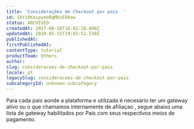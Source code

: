 ```yaml
---
title: 'Considerações de Checkout por pais  '
id: 1kYzXKaipyee8qMUcE8kew
status: ARCHIVED
createdAt: 2017-08-16T16:03:28.048Z
updatedAt: 2020-05-25T19:03:52.530Z
publishedAt: 
firstPublishedAt: 
contentType: tutorial
productTeam: Others
author: 
slug: consideracoes-de-checkout-por-pais
locale: pt
legacySlug: consideracoes-de-checkout-por-pais
subcategoryId: unknown-subcategory
---
```


Para cada pais aonde a plataforma e utilizada é necesario ter  um gateway ativo ou o que chamamos internamente de afiliaçao , segue abaixo uma lista de gateway habilitados por País com seus respectivos meios de pagamento.





